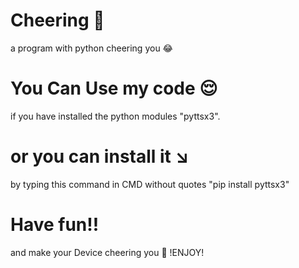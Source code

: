 # Cheering 👋
a program with python cheering you 😂
# You Can Use my code 😌
if you have installed the python modules "pyttsx3".
# or you can install it ↘
by typing this command in CMD without quotes "pip install pyttsx3"
# Have fun!!
and make your Device cheering you 🎉 !ENJOY!
